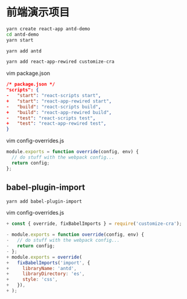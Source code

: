 # 前端演示项目

```sh
yarn create react-app antd-demo
cd antd-demo
yarn start

yarn add antd

yarn add react-app-rewired customize-cra
```

vim package.json

```json
/* package.json */
"scripts": {
-   "start": "react-scripts start",
+   "start": "react-app-rewired start",
-   "build": "react-scripts build",
+   "build": "react-app-rewired build",
-   "test": "react-scripts test",
+   "test": "react-app-rewired test",
}
```

vim config-overrides.js

```javascript
module.exports = function override(config, env) {
  // do stuff with the webpack config...
  return config;
};
```

## babel-plugin-import

```sh
yarn add babel-plugin-import
```

vim config-overrides.js

```javascript
+ const { override, fixBabelImports } = require('customize-cra');

- module.exports = function override(config, env) {
-   // do stuff with the webpack config...
-   return config;
- };
+ module.exports = override(
+   fixBabelImports('import', {
+     libraryName: 'antd',
+     libraryDirectory: 'es',
+     style: 'css',
+   }),
+ );
```

